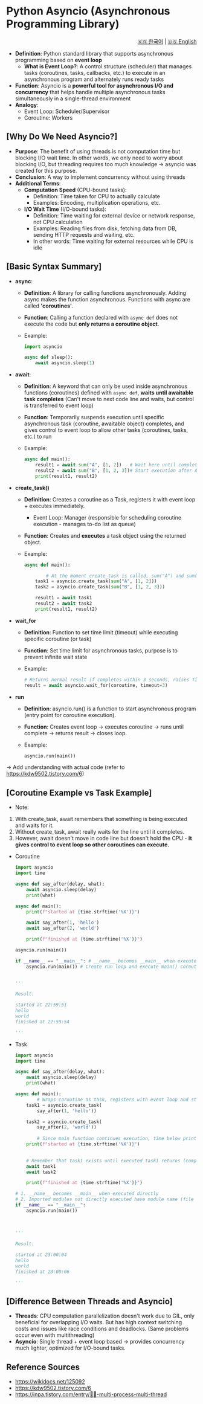 # Python Asyncio (Asynchronous Programming Library)

<div align="right">

[🇰🇷 한국어](./README.ko.md) | [🇺🇸 English](./README.md)

</div>

- **Definition**: Python standard library that supports asynchronous programming based on **event loop**
    - **What is Event Loop?**: A control structure (scheduler) that manages tasks (coroutines, tasks, callbacks, etc.) to execute in an asynchronous program and alternately runs ready tasks
- **Function**: Asyncio is a **powerful tool for asynchronous I/O and concurrency** that helps handle multiple asynchronous tasks simultaneously in a single-thread environment
- **Analogy**:
    - Event Loop: Scheduler/Supervisor
    - Coroutine: Workers

## [Why Do We Need Asyncio?]

- **Purpose**: The benefit of using threads is not computation time but blocking I/O wait time. In other words, we only need to worry about blocking I/O, but threading requires too much knowledge → asyncio was created for this purpose.
- **Conclusion**: A way to implement concurrency without using threads
- **Additional Terms**:
    - **Computation Speed** (CPU-bound tasks):
        - Definition: Time taken for CPU to actually calculate
        - Examples: Encoding, multiplication operations, etc.
    - **I/O Wait Time** (I/O-bound tasks):
        - Definition: Time waiting for external device or network response, not CPU calculation
        - Examples: Reading files from disk, fetching data from DB, sending HTTP requests and waiting, etc.
        - In other words: Time waiting for external resources while CPU is idle

## [Basic Syntax Summary]

- **async**:
    - **Definition**: A library for calling functions asynchronously. Adding async makes the function asynchronous. Functions with async are called **'coroutines'**.
    - **Function**: Calling a function declared with `async def` does not execute the code but **only returns a coroutine object**.
    - Example:
        
        ```python
        import asyncio
        
        async def sleep():
            await asyncio.sleep(1)
        ```
        

- **await**:
    - **Definition**: A keyword that can only be used inside asynchronous functions (coroutines) defined with `async def`, **waits until awaitable task completes**
    (Can't move to next code line and waits, but control is transferred to event loop)
    - **Function**: Temporarily suspends execution until specific asynchronous task (coroutine, awaitable object) completes, and gives control to event loop to allow other tasks (coroutines, tasks, etc.) to run
    - Example:
        
        ```python
        async def main():
            result1 = await sum("A", [1, 2])   # Wait here until complete
            result2 = await sum("B", [1, 2, 3])# Start execution after A completes
            print(result1, result2)
        ```
        

- **create_task()**
    - **Definition**: Creates a coroutine as a Task, registers it with event loop + executes immediately.
        - Event Loop: Manager (responsible for scheduling coroutine execution - manages to-do list as queue)
    - **Function**: Creates and **executes** a task object using the returned object.
    - Example:
        
        ```python
        async def main():
        
        		# At the moment create_task is called, sum("A") and sum("B") are simultaneously registered with event loop and start execution.
            task1 = asyncio.create_task(sum("A", [1, 2]))
            task2 = asyncio.create_task(sum("B", [1, 2, 3]))
        
            result1 = await task1
            result2 = await task2
            print(result1, result2)
        
        ```
        

- **wait_for**
    - **Definition**: Function to set time limit (timeout) while executing specific coroutine (or task)
    - **Function**: Set time limit for asynchronous tasks, purpose is to prevent infinite wait state
    - Example:
        
        ```python
        # Returns normal result if completes within 3 seconds, raises TimeoutError if exceeds 3 seconds
        result = await asyncio.wait_for(coroutine, timeout=3)
        ```
        
- **run**
    - **Definition**: asyncio.run() is a function to start asynchronous program (entry point for coroutine execution).
    - **Function**: Creates event loop → executes coroutine → runs until complete → returns result → closes loop.
    - Example:
        
        ```python
        asyncio.run(main())
        ```
        

→ Add understanding with actual code (refer to https://kdw9502.tistory.com/6)

## [Coroutine Example vs Task Example]

- Note:
1. With create_task, await remembers that something is being executed and waits for it.
2. Without create_task, await really waits for the line until it completes.
3. However, await doesn't move in code line but doesn't hold the CPU - **it gives control to event loop so other coroutines can execute.**

- Coroutine
    
    ```python
    import asyncio
    import time
    
    async def say_after(delay, what):
        await asyncio.sleep(delay)
        print(what)
    
    async def main():
        print(f"started at {time.strftime('%X')}")
    
        await say_after(1, 'hello')
        await say_after(2, 'world')
    
        print(f"finished at {time.strftime('%X')}")
    
    asyncio.run(main())
    
    if __name__ == "__main__": # __name__ becomes __main__ when executed directly
        asyncio.run(main()) # Create run loop and execute main() coroutine
    
        
    '''
    
    Result:
    
    started at 22:59:51
    hello
    world
    finished at 22:59:54
    
    '''  
    ```
    

- Task
    
    ```python
    import asyncio
    import time
    
    async def say_after(delay, what):
        await asyncio.sleep(delay)
        print(what)
    
    async def main():
    		# Wraps coroutine as task, registers with event loop and starts execution simultaneously (both task1, task2)
        task1 = asyncio.create_task(
            say_after(1, 'hello'))
    
        task2 = asyncio.create_task(
            say_after(2, 'world'))
    		
    		# Since main function continues execution, time below prints first (timers set above)
        print(f"started at {time.strftime('%X')}")
    
        
        # Remember that task1 exists until executed task1 returns (completes). (prevents cancellation midway)
        await task1 
        await task2
    
        print(f"finished at {time.strftime('%X')}")
    
    # 1. __name__ becomes __main__ when executed directly
    # 2. Imported modules not directly executed have module name (file name).
    if __name__ == "__main__": 
        asyncio.run(main())
        
        
        
    '''
    
    Result:
    
    started at 23:00:04
    hello
    world
    finished at 23:00:06
    
    '''  
    ```
    

## [Difference Between Threads and Asyncio]

- **Threads**: CPU computation parallelization doesn't work due to GIL, only beneficial for overlapping I/O waits. But has high context switching costs and issues like race conditions and deadlocks. (Same problems occur even with multithreading)
- **Asyncio**: Single thread + event loop based → provides concurrency much lighter, optimized for I/O-bound tasks.

## Reference Sources
- https://wikidocs.net/125092
- https://kdw9502.tistory.com/6
- https://inpa.tistory.com/entry/👩‍💻-multi-process-multi-thread

